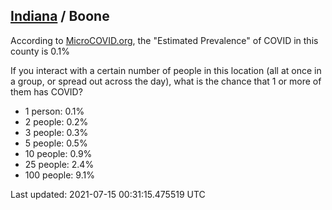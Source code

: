 
## [Indiana](/united-states/indiana) / Boone

According to [MicroCOVID.org](http://microcovid.org),
the "Estimated Prevalence" of COVID in this county is 0.1%

If you interact with a certain number of people in this location
(all at once in a group, or spread out across the day), what is the chance that
1 or more of them has COVID?

- 1 person: 0.1%
- 2 people: 0.2%
- 3 people: 0.3%
- 5 people: 0.5%
- 10 people: 0.9%
- 25 people: 2.4%
- 100 people: 9.1%

Last updated: 2021-07-15 00:31:15.475519 UTC
